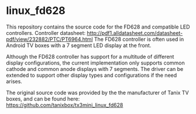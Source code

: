 # linux_fd628

This repository contains the source code for the FD628 and compatible LED controllers.
Controller datasheet: http://pdf1.alldatasheet.com/datasheet-pdf/view/232882/PTC/PT6964.html
The FD628 controller is often used in Android TV boxes with a 7 segment LED display at the front.

Although the FD628 controller has support for a multitude of different display configurations,
the current implementation only supports common cathode and common anode displays with 7 segments.
The driver can be extended to support other display types and configurations if the need arises.

The original source code was provided by the the manufacturer of Tanix TV boxes, and can be found
here: https://github.com/tanixbox/tx3mini_linux_fd628
